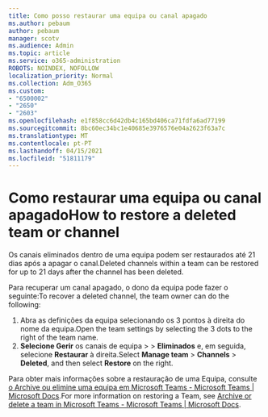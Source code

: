 ```yaml
---
title: Como posso restaurar uma equipa ou canal apagado
ms.author: pebaum
author: pebaum
manager: scotv
ms.audience: Admin
ms.topic: article
ms.service: o365-administration
ROBOTS: NOINDEX, NOFOLLOW
localization_priority: Normal
ms.collection: Adm_O365
ms.custom:
- "6500002"
- "2650"
- "2603"
ms.openlocfilehash: e1f858cc6d42db4c165bd406ca71fdfa6ad77199
ms.sourcegitcommit: 8bc60ec34bc1e40685e3976576e04a2623f63a7c
ms.translationtype: MT
ms.contentlocale: pt-PT
ms.lasthandoff: 04/15/2021
ms.locfileid: "51811179"
---
```

# <a name="how-to-restore-a-deleted-team-or-channel"></a><span data-ttu-id="c0a50-102">Como restaurar uma equipa ou canal apagado</span><span class="sxs-lookup"><span data-stu-id="c0a50-102">How to restore a deleted team or channel</span></span>

<span data-ttu-id="c0a50-103">Os canais eliminados dentro de uma equipa podem ser restaurados até 21 dias após a apagar o canal.</span><span class="sxs-lookup"><span data-stu-id="c0a50-103">Deleted channels within a team can be restored for up to 21 days after the channel has been deleted.</span></span>

<span data-ttu-id="c0a50-104">Para recuperar um canal apagado, o dono da equipa pode fazer o seguinte:</span><span class="sxs-lookup"><span data-stu-id="c0a50-104">To recover a deleted channel, the team owner can do the following:</span></span>

1. <span data-ttu-id="c0a50-105">Abra as definições da equipa selecionando os 3 pontos à direita do nome da equipa.</span><span class="sxs-lookup"><span data-stu-id="c0a50-105">Open the team settings by selecting the 3 dots to the right of the team name.</span></span>
2. <span data-ttu-id="c0a50-106">**Selecione Gerir** os canais de equipa  >    >  **Eliminados** e, em seguida, selecione **Restaurar** à direita.</span><span class="sxs-lookup"><span data-stu-id="c0a50-106">Select **Manage team** > **Channels** > **Deleted**, and then select **Restore** on the right.</span></span>

<span data-ttu-id="c0a50-107">Para obter mais informações sobre a restauração de uma Equipa, consulte [o Archive ou elimine uma equipa em Microsoft Teams - Microsoft Teams | Microsoft Docs](https://docs.microsoft.com/microsoftteams/archive-or-delete-a-team#restore-a-deleted-team).</span><span class="sxs-lookup"><span data-stu-id="c0a50-107">For more information on restoring a Team, see [Archive or delete a team in Microsoft Teams - Microsoft Teams | Microsoft Docs](https://docs.microsoft.com/microsoftteams/archive-or-delete-a-team#restore-a-deleted-team).</span></span>
